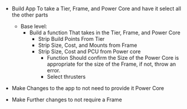 

- Build App To take a Tier, Frame, and Power Core and have it select all the other parts
    - Base level:
        - Build a function That takes in the Tier, Frame, and Power Core
            - Strip Build Points From Tier
            - Strip Size, Cost, and Mounts from Frame
            - Strip Size, Cost and PCU from Power core
                - Function Should confirm the Size of the Power Core is appropriate for the size of the Frame, 
                    if not, throw an error.
                - Select thrusters

- Make Changes to the app to not need to provide it Power Core


- Make Further changes to not require a Frame